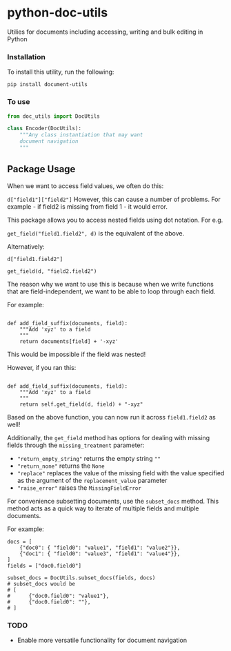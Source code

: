 # python-doc-utils
Utilies for documents including accessing, writing and bulk editing in Python

### Installation 

To install this utility, run the following: 

```
pip install document-utils
```

### To use

```python
from doc_utils import DocUtils

class Encoder(DocUtils):
    """Any class instantiation that may want
    document navigation
    """
```

## Package Usage 

When we want to access field values, we often do this:

`d["field1"]["field2"]`
However, this can cause a number of problems. 
For example - if field2 is missing from field 1 - it would error. 

This package allows you to access nested fields using dot notation. For e.g. 

`get_field("field1.field2", d)` is the equivalent of the above.

Alternatively: 

`d["field1.field2"]`

`get_field(d, "field2.field2")`

The reason why we want to use this is because when we write functions 
that are field-independent, we want to be able to loop through each field. 

For example: 

```{python}

def add_field_suffix(documents, field):
    """Add 'xyz' to a field
    """
    return documents[field] + '-xyz'
```

This would be impossible if the field was nested!

However, if you ran this: 

```{python}

def add_field_suffix(documents, field):
    """Add 'xyz' to a field 
    """
    return self.get_field(d, field) + "-xyz"
```

Based on the above function, you can now run it across `field1.field2` as well!

Additionally, the `get_field` method has options for dealing with missing
fields through the `missing_treatment` parameter:
* `"return_empty_string"` returns the empty string `""`
* `"return_none"` returns the `None`
* `"replace"` replaces the value of the missing field with the value specified
  as the argument of the `replacement_value` parameter
* `"raise_error"` raises the `MissingFieldError`

For convenience subsetting documents, use the `subset_docs` method. 
This method acts as a quick way to iterate of multiple fields and multiple 
documents.

For example:
```{python}
docs = [
    {"doc0": { "field0": "value1", "field1": "value2"}},
    {"doc1": { "field0": "value3", "field1": "value4"}},
]
fields = ["doc0.field0"]

subset_docs = DocUtils.subset_docs(fields, docs)
# subset_docs would be 
# [
#      {"doc0.field0": "value1"},
#      {"doc0.field0": ""},
# ]
```

### TODO

- Enable more versatile functionality for document navigation
